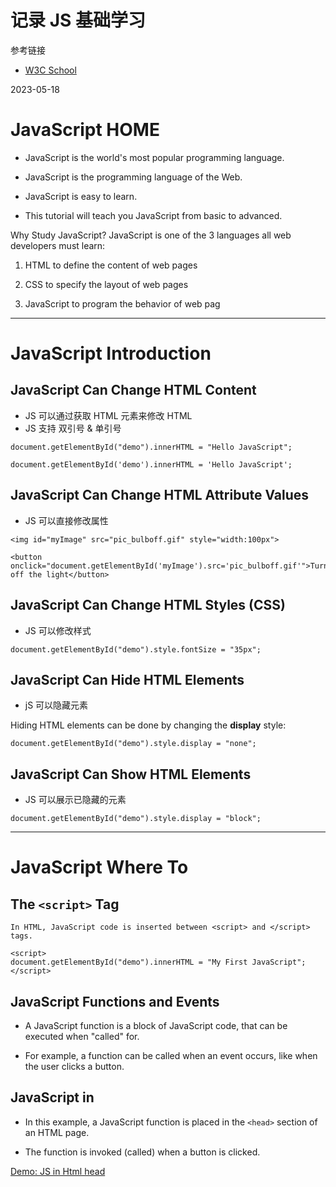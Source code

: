 # 记录 JS 基础学习

参考链接

- [W3C School](https://www.w3schools.com/js/default.asp)

2023-05-18
# JavaScript HOME

- JavaScript is the world's most popular programming language.

- JavaScript is the programming language of the Web.

- JavaScript is easy to learn.

- This tutorial will teach you JavaScript from basic to advanced.

Why Study JavaScript?
JavaScript is one of the 3 languages all web developers must learn:

   1. HTML to define the content of web pages

   2. CSS to specify the layout of web pages

   3. JavaScript to program the behavior of web pag

---

# JavaScript Introduction

## JavaScript Can Change HTML Content

- JS 可以通过获取 HTML 元素来修改 HTML
- JS 支持 双引号 & 单引号 

```
document.getElementById("demo").innerHTML = "Hello JavaScript";

document.getElementById('demo').innerHTML = 'Hello JavaScript';
```

## JavaScript Can Change HTML Attribute Values

- JS 可以直接修改属性

```
<img id="myImage" src="pic_bulboff.gif" style="width:100px">

<button onclick="document.getElementById('myImage').src='pic_bulboff.gif'">Turn off the light</button>
```

## JavaScript Can Change HTML Styles (CSS)

- JS 可以修改样式

```
document.getElementById("demo").style.fontSize = "35px";
```

## JavaScript Can Hide HTML Elements

- jS 可以隐藏元素

Hiding HTML elements can be done by changing the **display** style:

```
document.getElementById("demo").style.display = "none";
```

## JavaScript Can Show HTML Elements

- JS 可以展示已隐藏的元素

```
document.getElementById("demo").style.display = "block";
```

---

# JavaScript Where To

## The `<script>` Tag

`In HTML, JavaScript code is inserted between <script> and </script> tags.`

```
<script>
document.getElementById("demo").innerHTML = "My First JavaScript";
</script>
```

## JavaScript Functions and Events

- A JavaScript function is a block of JavaScript code, that can be executed when "called" for.

- For example, a function can be called when an event occurs, like when the user clicks a button.

## JavaScript in <head>

- In this example, a JavaScript function is placed in the `<head>` section of an HTML page.

- The function is invoked (called) when a button is clicked.

[Demo: JS in Html head](demo/js_in_head.html)
